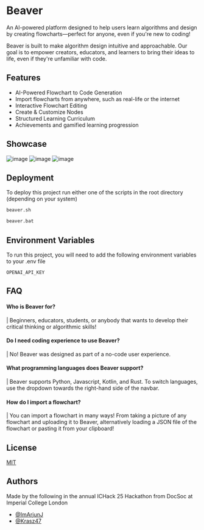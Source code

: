 
# Beaver

An AI-powered platform designed to help users learn algorithms and design by creating flowcharts—perfect for anyone, even if you're new to coding! 

Beaver is built to make algorithm design intuitive and approachable. Our goal is to empower creators, educators, and learners to bring their ideas to life, even if they're unfamiliar with code.


## Features


- AI-Powered Flowchart to Code Generation
- Import flowcharts from anywhere, such as real-life or the internet
- Interactive Flowchart Editing
- Create & Customize Nodes
- Structured Learning Curriculum
- Achievements and gamified learning progression


## Showcase
![image](https://github.com/user-attachments/assets/a9a4ae78-088b-49ce-9bbf-06fdcba8d4ca)
![image](https://github.com/user-attachments/assets/479776e3-0f15-4163-af12-c9abdad91a1a)
![image](https://github.com/user-attachments/assets/2612717a-9428-4950-9920-c230a48ede1b)

## Deployment

To deploy this project run either one of the scripts in the root directory (depending on your system)

```bash
beaver.sh
```
```bat
beaver.bat
```


## Environment Variables

To run this project, you will need to add the following environment variables to your .env file

`OPENAI_API_KEY` 

## FAQ

#### Who is Beaver for?

| Beginners, educators, students, or anybody that wants to develop their critical thinking or algorithmic skills!

#### Do I need coding experience to use Beaver?

| No! Beaver was designed as part of a no-code user experience.

#### What programming languages does Beaver support?

| Beaver supports Python, Javascript, Kotlin, and Rust. To switch languages, use the dropdown towards the right-hand side of the navbar.

#### How do I import a flowchart?

| You can import a flowchart in many ways! From taking a picture of any flowchart and uploading it to Beaver, alternatively loading a JSON file of the flowchart or pasting it from your clipboard!



## License

[MIT](https://choosealicense.com/licenses/mit/)


## Authors
Made by the following in the annual ICHack 25 Hackathon from DocSoc at Imperial College London
- [@ImArjunJ](https://github.com/ImArjunJ)
- [@Krasz47](https://github.com/krasz47)

